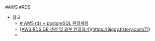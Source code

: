#AWS #RDS 
- 참고
	- [# AWS rds + postgreSQL 환경세팅](https://velog.io/@server30sopt/AWS-AWS-rds-postgreSQL-%ED%99%98%EA%B2%BD%EC%84%B8%ED%8C%85)
	- [[AWS RDS DB 생성 및 외부 연결하기](https://8iggy.tistory.com/71)](https://8iggy.tistory.com/71)
	- 